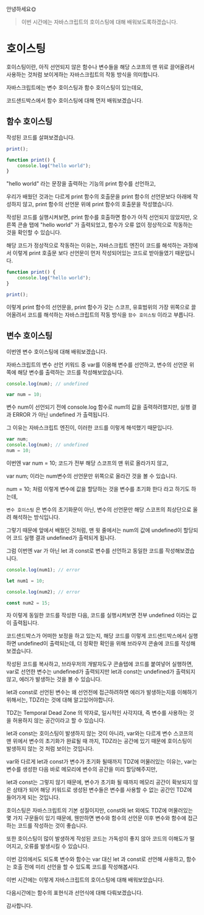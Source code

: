 안녕하세요🌞

> 이번 시간에는 자바스크립트의 호이스팅에 대해 배워보도록하겠습니다.

# 호이스팅

호이스팅이란, 아직 선언되지 않은 함수나 변수들을 해당 스코프의 맨 위로 끌어올려서 사용하는 것처럼 보이게하는 자바스크립트의 작동 방식을 의미합니다.

자바스크립트에는 변수 호이스팅과 함수 호이스팅이 있는데요, 

코드샌드박스에서 함수 호이스팅에 대해 먼저 배워보겠습니다.

## 함수 호이스팅

작성된 코드를 살펴보겠습니다.

```js
print();

function print() {
    console.log("hello world");
}
```

"hello world" 라는 문장을 출력하는 기능의 print 함수를 선언하고, 

우리가 배웠던 것과는 다르게 print 함수의 호출문을 print 함수의 선언문보다 아래에 작성하지 않고, print 함수의 선언문 위에 print 함수의 호출문을 작성했습니다.

작성된 코드를 실행시켜보면, print 함수를 호출하면 함수가 아직 선언되지 않았지만, 오른쪽 콘솔 탭에 "hello world" 가 출력되었고, 함수가 오류 없이 정상적으로 작동하는 것을 확인할 수 있습니다.

해당 코드가 정상적으로 작동하는 이유는, 자바스크립트 엔진이 코드를 해석하는 과정에서 이렇게 print 호출문 보다 선언문이 먼저 작성되어있는 코드로 받아들였기 때문입니다.

```js
function print() {
    console.log("hello world");
}

print();
```

이렇게 print 함수의 선언문을, print 함수가 갖는 스코프, 유효범위의 가장 위쪽으로 끌어올려서 코드를 해석하는 자바스크립트의 작동 방식을 `함수 호이스팅` 이라고 부릅니다.

## 변수 호이스팅

이번엔 변수 호이스팅에 대해 배워보겠습니다.

자바스크립트의 변수 선언 키워드 중 var를 이용해 변수를 선언하고, 변수의 선언문 위쪽에 해당 변수를 출력하는 코드를 작성해보았습니다.

```js
console.log(num); // undefined

var num = 10;
```

변수 num이 선언되기 전에 console.log 함수로 num의 값을 출력하려했지만, 실행 결과 ERROR 가 아닌 undefined 가 출력됩니다.

그 이유는 자바스크립트 엔진이, 이러한 코드를 이렇게 해석했기 때문입니다.

```js
var num;
console.log(num); // undefined
num = 10;
```

이번엔 var num = 10; 코드가 전부 해당 스코프의 맨 위로 올라가지 않고, 

var num; 이라는 num변수의 선언문만 위쪽으로 올라간 것을 볼 수 있습니다.

num = 10; 처럼 이렇게 변수에 값을 할당하는 것을 변수를 초기화 한다 라고 하기도 하는데,

`변수 호이스팅` 은 변수의 초기화문이 아닌, 변수의 선언문만 해당 스코프의 최상단으로 올려 해석하는 방식입니다.

그렇기 때문에 앞에서 배웠던 것처럼, 맨 윗 줄에서는 num의 값에 undefined이 할당되어 코드 실행 결과 undefined가 출력되게 됩니다.

그럼 이번엔 var 가 아닌 let 과 const로 변수를 선언하고 동일한 코드를 작성해보겠습니다. 

```js
console.log(num1); // error

let num1 = 10;
```
```js
console.log(num2); // error

const num2 = 15;
```

자 이렇게 동일한 코드를 작성한 다음, 코드를 실행시켜보면 전부 undefined 이라는 값이 출력됩니다.

코드샌드박스가 어떠한 보정을 하고 있는지, 해당 코드를 이렇게 코드샌드박스에서 실행하면 undefined이 출력되는데, 더 정확한 확인을 위해 브라우저 콘솔에 코드를 작성해보겠습니다.

작성된 코드를 복사하고, 브라우저의 개발자도구 콘솔탭에 코드를 붙여넣어 실행하면, var로 선언한 변수는 undefined가 출력되지만 let과 const는 undefined가 출력되지 않고, 에러가 발생하는 것을 볼 수 있습니다. 

let과 const로 선언된 변수는 왜 선언전에 접근하려하면 에러가 발생하는지를 이해하기 위해서는, TDZ라는 것에 대해 알고있어야합니다.

TDZ는 Temporal Dead Zone 의 약자로, 일시적인 사각지대, 즉 변수를 사용하는 것을 허용하지 않는 공간이라고 할 수 있습니다.

let과 const는 호이스팅이 발생하지 않는 것이 아니라, var와는 다르게 변수 스코프의 맨 위에서 변수의 초기화가 완료될 때 까지, TDZ라는 공간에 있기 때문에 호이스팅이 발생하지 않는 것 처럼 보이는 것입니다.

var와 다르게 let과 const가 변수가 초기화 될때까지 TDZ에 머물러있는 이유는, var는 변수를 생성한 다음 바로 메모리에 변수의 공간을 미리 할당해주지만, 

let과 const는 그렇지 않기 때문에, 변수가 초기화 될 때까지 메모리 공간이 확보되지 않은 상태가 되어 해당 키워드로 생성된 변수들은 변수를 사용할 수 없는 공간인 TDZ에 들어가게 되는 것입니다.

호이스팅은 자바스크립트의 기본 성질이지만, const와 let 외에도 TDZ에 머물러있는 몇 가지 구문들이 있기 때문에, 웬만하면 변수와 함수의 선언문 이후 변수와 함수에 접근하는 코드를 작성하는 것이 좋습니다.

또한 호이스팅이 많이 발생하게 작성된 코드는 가독성이 좋지 않아 코드의 이해도가 떨어지고, 오류를 발생시킬 수 있습니다.

이번 강의에서도 되도록 변수와 함수는 var 대신 let 과 const로 선언해 사용하고, 함수는 호출 전에 미리 선언을 할 수 있도록 코드를 작성해봅시다.

이번 시간에는 이렇게 자바스크립트의 호이스팅에 대해 배워보았습니다.

다음시간에는 함수의 표현식과 선언식에 대해 다뤄보겠습니다.

감사합니다.
